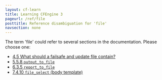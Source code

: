 ```yaml
---
layout: cf-learn
title: Learning CFEngine 3
pageurl: /ref/file
posttitle: Reference disambiguation for 'file'
navsection: none
---
```


The term 'file' could refer to several sections in the documentation. Please choose one:

- [4.5 What should a failsafe and update file contain?](https://cfengine.com/manuals/cf3-reference#What-should-a-failsafe-or-update-file-contain)
- [5.5.8 <code>output_to_file</code>](https://cfengine.com/manuals/cf3-reference#output_to_file-in-runagent)
- [6.3.5 <code>report_to_file</code>](https://cfengine.com/manuals/cf3-reference#report_to_file-in-reports)
- [7.4.10 <code>file_select</code> (body template)](https://cfengine.com/manuals/cf3-reference#file_select-in-files)
